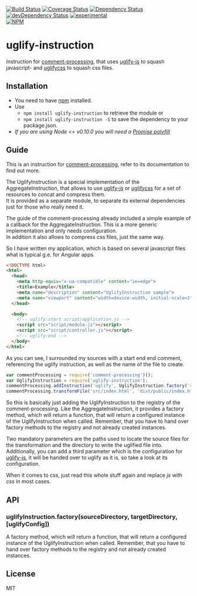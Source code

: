 [![Build Status][buildstatus-img]][buildstatus-url] [![Coverage Status][coverage-img]][coverage-url] [![Dependency Status][dependency-img]][dependency-url] [![devDependency Status][devDependency-img]][devDependency-url] [![experimental][experimental-img]][stability-url]  
[![NPM][nodei-img]][nodei-url]

# uglify-instruction
Instruction for [comment-processing][], that uses [uglify-js][] to squash javascript- and [uglifycss][] to squash
css files.

## Installation

* You need to have [npm][npm] installed.  
* Use
    * `npm install uglify-instruction` to retrieve the module or
    * `npm install uglify-instruction -S` to save the dependency to your package.json.
* *If you are using Node <= v0.10.0 you will need a [Promise polyfill][es6-promise]*

## Guide

This is an instruction for [comment-processing][], refer to its documentation to find out more.

The UglifyInstruction is a special implementation of the AggregateInstruction, that allows to use [uglify-js][] or
[uglifycss][] for a set of resources to concat and compress them.  
It is provided as a separate module, to separate its external dependencies just for those who really need it.

The guide of the comment-processing already included a simple example of a callback for the AggregateInstruction. This
is a more generic implementation and only needs configuration.  
In addition it also allows to compress css files, just the same way.

So I have written my application, which is based on several javascript files what is typical g.e. for Angular apps.

```html
<!DOCTYPE html>
<html>
  <head>
    <meta http-equiv="x-ua-compatible" content="ie=edge">
    <title>Example</title>
    <meta name="description" content="UglifyInstruction sample">
    <meta name="viewport" content="width=device-width, initial-scale=1">
  </head>

  <body>
    <!-- uglify:start script/application.js -->
    <script src="script/module.js"></script>
    <script src="script/controller.js"></script>
    <!-- uglify:end -->
  </body>
</html>
```

As you can see, I surrounded my sources with a start end end comment, referencing the uglify instruction, as well as
the name of the file to create.

```javascript
var commentProcessing = require('comment-processing')();
var UglifyInstruction = require('uglify-instruction');
commentProcessing.addInstruction('uglify', UglifyInstruction.factory('src', 'dist/public'));
commentProcessing.transformFile('src/index.html', 'dist/public/index.html');
```

So this is basically just adding the UglifyInstruction to the registry of the comment-processing. Like the
AggregateInstruction, it provides a factory method, which will return a function, that will return a configured instance
of the UglifyInstruction when called. Remember, that you have to hand over factory methods to the registry and not
already created instances.

Two mandatory parameters are the paths used to locate the source files for the transformation and the directory to write the uglified
file into.
Additionally, you can add a third parameter which is the configuration for [uglify-js][], it will be handed over to
uglify as it is, so take a look at its configuration.

When it comes to css, just read this whole stuff again and replace *js* with *css* in most cases.

## API

### uglifyInstruction.factory(sourceDirectory, targetDirectory, [uglifyConfig])

A factory method, which will return a function, that will return a configured instance of the UglifyInstruction when
called. Remember, that you have to hand over factory methods to the registry and not already created instances.

## License

MIT

[npm]:http://npmjs.org/
[comment-processing]: https://www.npmjs.com/package/comment-processing
[uglify-js]: https://www.npmjs.com/package/uglify-js
[uglifycss]: https://www.npmjs.com/package/uglifycss
[es6-promise]: https://www.npmjs.com/package/es6-promise

[buildstatus-img]: https://travis-ci.org/pmentz/uglify-instruction.svg?branch=master
[buildstatus-url]: https://travis-ci.org/pmentz/uglify-instruction
[coverage-img]: https://coveralls.io/repos/pmentz/uglify-instruction/badge.svg?service=github&branch=master
[coverage-url]: https://coveralls.io/github/pmentz/uglify-instruction?branch=master
[dependency-img]: https://david-dm.org/pmentz/uglify-instruction.svg
[dependency-url]: https://david-dm.org/pmentz/uglify-instruction
[devDependency-img]: https://david-dm.org/pmentz/uglify-instruction/dev-status.svg
[devDependency-url]: https://david-dm.org/pmentz/uglify-instruction#info=devDependencies
[experimental-img]: https://img.shields.io/badge/stability-1%20--%20experimental-orange.svg?style=flat-round
[stability-url]: https://iojs.org/api/documentation.html#documentation_stability_index
[nodei-img]: https://nodei.co/npm/uglify-instruction.png?compact=true
[nodei-url]: https://nodei.co/npm/uglify-instruction/
